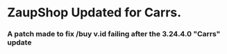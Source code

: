 # ZaupShop Updated for Carrs.
### A patch made to fix /buy v.id failing after the 3.24.4.0 "Carrs" update

